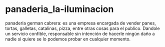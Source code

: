 # panaderia_la-iluminacion
panaderia german cabrera: es una empresa encargada de vender panes, tortas, galletas, catalinas, pizza, entre otras cosas para el publico. Dandole un servicio confible, responsable sin intención de hacerle ningún daño a nadie si quiere se lo podemos probar en cualquier momento. 

